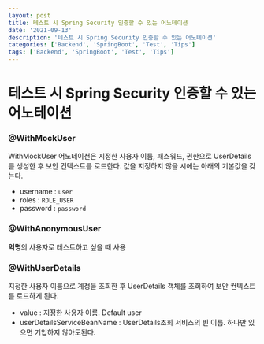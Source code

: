 ```yaml
---
layout: post
title: 테스트 시 Spring Security 인증할 수 있는 어노테이션
date: '2021-09-13'
description: '테스트 시 Spring Security 인증할 수 있는 어노테이션'
categories: ['Backend', 'SpringBoot', 'Test', 'Tips']
tags: ['Backend', 'SpringBoot', 'Test', 'Tips']
---
```

# 테스트 시 Spring Security 인증할 수 있는 어노테이션

### @WithMockUser

WithMockUser 어노테이션은 지정한 사용자 이름, 패스워드, 권한으로 UserDetails를 생성한 후 보안 컨텍스트를 로드한다. 값을 지정하지 않을 시에는 아래의 기본값을 갖는다.

- username : `user`
- roles : `ROLE_USER`
- password : `password`

### @WithAnonymousUser

**익명**의 사용자로 테스트하고 싶을 때 사용

### @WithUserDetails

지정한 사용자 이름으로 계정을 조회한 후 UserDetails 객체를 조회하여 보안 컨텍스트를 로드하게 된다.

- value : 지정한 사용자 이름. Default user
- userDetailsServiceBeanName : UserDetails조회 서비스의 빈 이름. 하나만 있으면 기입하지 않아도된다.

